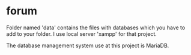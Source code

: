# forum
Folder named 'data' contains the files with databases which you have to add to your folder. I use local server 'xampp' for that project.

The database management system use at this project is MariaDB.
